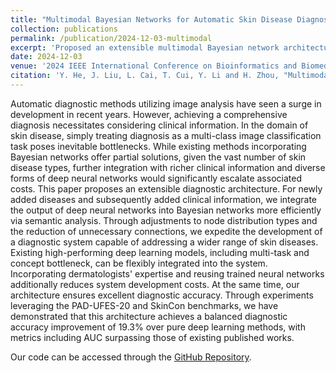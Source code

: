 ```yaml
---
title: "Multimodal Bayesian Networks for Automatic Skin Disease Diagnosis"
collection: publications
permalink: /publication/2024-12-03-multimodal
excerpt: 'Proposed an extensible multimodal Bayesian network architecture that efficiently integrates deep neural networks with clinical metadata for skin disease diagnosis, achieving 19.3% accuracy improvement over baseline methods.'
date: 2024-12-03
venue: '2024 IEEE International Conference on Bioinformatics and Biomedicine (BIBM)'
citation: 'Y. He, J. Liu, L. Cai, T. Cui, Y. Li and H. Zhou, "Multimodal Bayesian Networks for Automatic Skin Disease Diagnosis," 2024 IEEE International Conference on Bioinformatics and Biomedicine (BIBM), Lisbon, Portugal, 2024, pp. 1-7.'
---
```

Automatic diagnostic methods utilizing image analysis have seen a surge in development in recent years. However, achieving a comprehensive diagnosis necessitates considering clinical information. In the domain of skin disease, simply treating diagnosis as a multi-class image classification task poses inevitable bottlenecks. While existing methods incorporating Bayesian networks offer partial solutions, given the vast number of skin disease types, further integration with richer clinical information and diverse forms of deep neural networks would significantly escalate associated costs. This paper proposes an extensible diagnostic architecture. For newly added diseases and subsequently added clinical information, we integrate the output of deep neural networks into Bayesian networks more efficiently via semantic analysis. Through adjustments to node distribution types and the reduction of unnecessary connections, we expedite the development of a diagnostic system capable of addressing a wider range of skin diseases. Existing high-performing deep learning models, including multi-task and concept bottleneck, can be flexibly integrated into the system. Incorporating dermatologists' expertise and reusing trained neural networks additionally reduces system development costs. At the same time, our architecture ensures excellent diagnostic accuracy. Through experiments leveraging the PAD-UFES-20 and SkinCon benchmarks, we have demonstrated that this architecture achieves a balanced diagnostic accuracy improvement of 19.3% over pure deep learning methods, with metrics including AUC surpassing those of existing published works. 

Our code can be accessed through the [GitHub Repository](https://github.com/KevinInfinigon/MultimodalBayesianNetworks).